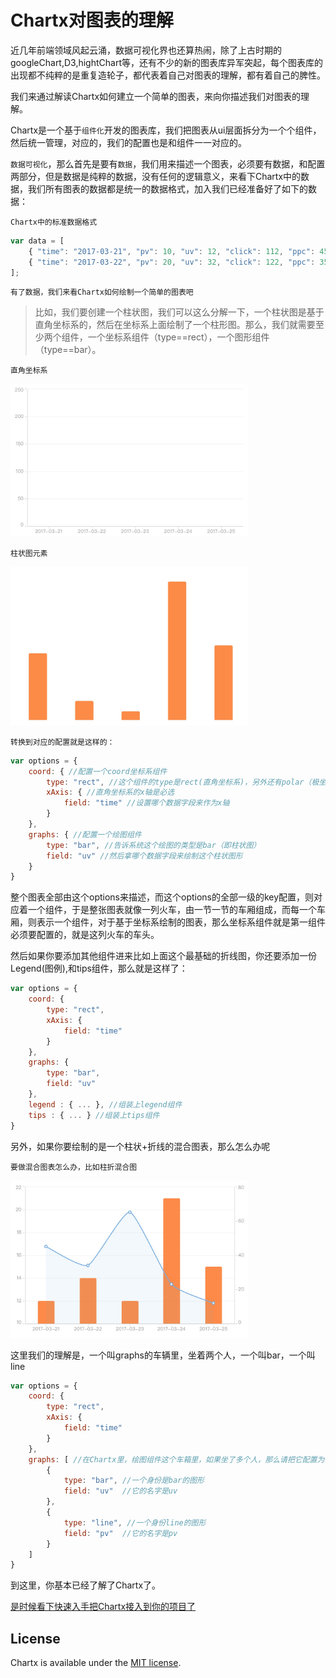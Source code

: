 
Chartx对图表的理解
=================

近几年前端领域风起云涌，数据可视化界也还算热闹，除了上古时期的googleChart,D3,hightChart等，还有不少的新的图表库异军突起，每个图表库的出现都不纯粹的是重复造轮子，都代表着自己对图表的理解，都有着自己的脾性。

我们来通过解读Chartx如何建立一个简单的图表，来向你描述我们对图表的理解。

Chartx是一个基于`组件化`开发的图表库，我们把图表从ui层面拆分为一个个组件，然后统一管理，对应的，我们的配置也是和组件一一对应的。

`数据可视化`，那么首先是要有`数据`，我们用来描述一个图表，必须要有数据，和配置两部分，但是数据是纯粹的数据，没有任何的逻辑意义，来看下Chartx中的数据，我们所有图表的数据都是统一的数据格式，加入我们已经准备好了如下的数据：

`Chartx中的标准数据格式`

```javascript
var data = [
    { "time": "2017-03-21", "pv": 10, "uv": 12, "click": 112, "ppc": 45 },
    { "time": "2017-03-22", "pv": 20, "uv": 32, "click": 122, "ppc": 35 }
];
```

`有了数据，我们来看Chartx如何绘制一个简单的图表吧`

>  比如，我们要创建一个柱状图，我们可以这么分解一下，一个柱状图是基于直角坐标系的，然后在坐标系上面绘制了一个柱形图。那么，我们就需要至少两个组件，一个坐标系组件（type==rect），一个图形组件（type==bar）。

`直角坐标系`

<img src="./assets/coord.jpg" style='width:380px;'>

`柱状图元素`

<img src="./assets/graphs_bar.jpg" style="width:380px;">

`转换到对应的配置就是这样的：`

```javascript
var options = {
    coord: { //配置一个coord坐标系组件
        type: "rect", //这个组件的type是rect(直角坐标系)，另外还有polar（极坐标）可选
        xAxis: { //直角坐标系的x轴是必选
            field: "time" //设置哪个数据字段来作为x轴
        }
    },
    graphs: { //配置一个绘图组件
        type: "bar", //告诉系统这个绘图的类型是bar（即柱状图）
        field: "uv" //然后拿哪个数据字段来绘制这个柱状图形
    }
}
```

整个图表全部由这个options来描述，而这个options的全部一级的key配置，则对应着一个组件，于是整张图表就像一列火车，由一节一节的车厢组成，而每一个车厢，则表示一个组件，对于基于坐标系绘制的图表，那么坐标系组件就是第一组件必须要配置的，就是这列火车的车头。

然后如果你要添加其他组件进来比如上面这个最基础的折线图，你还要添加一份Legend(图例),和tips组件，那么就是这样了：

```javascript
var options = {
    coord: { 
        type: "rect", 
        xAxis: { 
            field: "time" 
        }
    },
    graphs: { 
        type: "bar", 
        field: "uv" 
    },
    legend : { ... }, //组装上legend组件
    tips : { ... } //组装上tips组件
}
```

另外，如果你要绘制的是一个柱状+折线的混合图表，那么怎么办呢

`要做混合图表怎么办，比如柱折混合图`

<img src="./assets/graphs_bar_line.jpg" style="width:380px;">

这里我们的理解是，一个叫graphs的车辆里，坐着两个人，一个叫bar，一个叫line

```javascript
var options = {
    coord: { 
        type: "rect", 
        xAxis: { 
            field: "time" 
        }
    },
    graphs: [ //在Chartx里，绘图组件这个车箱里，如果坐了多个人，那么请把它配置为一个数组[]
        { 
            type: "bar", //一个身份是bar的图形
            field: "uv"  //它的名字是uv
        },
        { 
            type: "line", //一个身份line的图形
            field: "pv"  //它的名字是pv
        }
    ]
}
```

到这里，你基本已经了解了Chartx了。

[是时候看下快速入手把Chartx接入到你的项目了](./start.html)

## License

Chartx is available under the <a href="http://opensource.org/licenses/MIT" target="_blank">MIT license</a>.